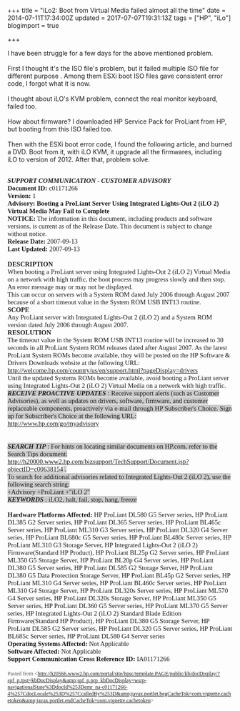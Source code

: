 +++
title = "iLo2: Boot from Virtual Media failed almost all the time"
date = 2014-07-11T17:34:00Z
updated = 2017-07-07T19:31:13Z
tags = ["HP", "iLo"]
blogimport = true 

+++

I have been struggle for a few days for the above mentioned problem. <br /><br />First I thought it's the ISO file's problem, but it failed multiple ISO file for different purpose . Among them ESXi boot ISO files gave consistent error code, I forgot what it is now.<br /><br />I thought about iLO's KVM problem, connect the real monitor keyboard, failed too. <br /><br />How about firmware? I downloaded HP Service Pack for ProLiant from HP, but booting from this ISO failed too. <br /><br />Then with the ESXi boot error code, I found the following article, and burned a DVD. Boot from it, with iLO KVM, it upgrade all the firmwares, including iLO to version of 2012. After that, problem solve. <br /><div style="font-family: Calibri; font-size: 11.0pt; margin: 0in;"><br /></div><div style="font-family: Calibri; font-size: 11.0pt; margin: 0in;"><span style="font-style: italic; font-weight: bold;">SUPPORT COMMUNICATION - CUSTOMER ADVISORY</span></div><div style="font-family: Calibri; font-size: 11.0pt; margin: 0in;"><span style="font-weight: bold;">Document ID: </span>c01171266</div><div style="font-family: Calibri; font-size: 11.0pt; margin: 0in;"><span style="font-weight: bold;">Version: </span>1</div><div style="font-family: Calibri; font-size: 11.0pt; margin: 0in;"><span style="font-weight: bold;">Advisory: Booting a ProLiant Server Using Integrated Lights-Out 2 (iLO 2) Virtual Media May Fail to Complete</span></div><div style="font-family: Calibri; font-size: 11.0pt; margin: 0in;"><span style="font-weight: bold;">NOTICE:</span> The information in this document, including products and software versions, is current as of the Release Date. This document is subject to change without notice.</div><div style="font-family: Calibri; font-size: 11.0pt; margin: 0in;"><span style="font-weight: bold;">Release Date: </span>2007-09-13</div><div style="font-family: Calibri; font-size: 11.0pt; margin: 0in;"><span style="font-weight: bold;">Last Updated: </span>2007-09-13</div><div style="font-family: Calibri; font-size: 11.0pt; margin: 0in;"><br /></div><div style="font-family: Calibri; font-size: 11.0pt; margin: 0in;"><span style="font-weight: bold;">DESCRIPTION</span></div><div style="font-family: Calibri; font-size: 11.0pt; margin: 0in;">When booting a ProLiant server using Integrated Lights-Out 2 (iLO 2) Virtual Media on a network with high traffic, the boot process may progress slowly and then stop. An error message may or may not be displayed. </div><div style="font-family: Calibri; font-size: 11.0pt; margin: 0in;">This can occur on servers with a System ROM dated July 2006 through August 2007 because of a short timeout value in the System ROM USB INT13 routine.</div><div style="font-family: Calibri; font-size: 11.0pt; margin: 0in;"><span style="font-weight: bold;">SCOPE</span></div><div style="font-family: Calibri; font-size: 11.0pt; margin: 0in;">Any ProLiant server with Integrated Lights-Out 2 (iLO 2) and a System ROM version dated July 2006 through August 2007.</div><div style="font-family: Calibri; font-size: 11.0pt; margin: 0in;"><span style="font-weight: bold;">RESOLUTION</span></div><div style="font-family: Calibri; font-size: 11.0pt; margin: 0in;">The timeout value in the System ROM USB INT13 routine will be increased to 30 seconds in all ProLiant System ROM releases dated after August 2007. As the latest ProLiant System ROMs become available, they will be posted on the HP Software &amp; Drivers Downloads website at the following URL:</div><div style="font-family: Calibri; font-size: 11.0pt; margin: 0in;"><a href="http://welcome.hp.com/country/us/en/support.html?pageDisplay=drivers">http://welcome.hp.com/country/us/en/support.html?pageDisplay=drivers</a></div><div style="font-family: Calibri; font-size: 11.0pt; margin: 0in;">Until the updated Systems ROMs become available, avoid booting a ProLiant server using Integrated Lights-Out 2 (iLO 2) Virtual Media on a network with high traffic.</div><div style="font-family: Calibri; font-size: 11.0pt; margin: 0in;"><span style="background: #CCCCCC; font-style: italic; font-weight: bold;">RECEIVE PROACTIVE UPDATES</span><span style="background: #CCCCCC; font-weight: bold;"> </span><span style="background: #CCCCCC;">: Receive support alerts (such as Customer Advisories), as well as updates on drivers, software, firmware, and customer replaceable components, proactively via e-mail through HP Subscriber's Choice. Sign up for Subscriber's Choice at the following URL: </span></div><div style="font-family: Calibri; font-size: 11.0pt; margin: 0in;"><a href="http://www.hp.com/go/myadvisory"><span style="background: #CCCCCC;">http://www.hp.com/go/myadvisory</span></a><span style="background: #CCCCCC;"> </span></div><div style="font-family: Calibri; font-size: 11.0pt; margin: 0in;"><br /></div><div style="font-family: Calibri; font-size: 11.0pt; margin: 0in;"><br /></div><div style="font-family: Calibri; font-size: 11.0pt; margin: 0in;"><span style="background: #CCCCCC; font-style: italic; font-weight: bold;">SEARCH TIP</span><span style="background: #CCCCCC; font-weight: bold;"> </span><span style="background: #CCCCCC;">: For hints on locating similar documents on HP.com, refer to the Search Tips document: </span><a href="http://h20000.www2.hp.com/bizsupport/TechSupport/Document.jsp?objectID=c00638154"><span style="background: #CCCCCC;">http://h20000.www2.hp.com/bizsupport/TechSupport/Document.jsp?objectID=c00638154</span></a><span style="background: #CCCCCC;"> . </span></div><div style="font-family: Calibri; font-size: 11.0pt; margin: 0in;"><span style="background: #CCCCCC;">To search for additional advisories related to Integrated Lights-Out 2 (iLO 2), use the following search string: </span></div><div style="font-family: Calibri; font-size: 11.0pt; margin: 0in;"><span style="background: #CCCCCC;">+Advisory +ProLiant +"iLO 2"</span></div><div style="font-family: Calibri; font-size: 11.0pt; margin: 0in;"><span style="background: #CCCCCC; font-style: italic; font-weight: bold;">KEYWORDS</span><span style="background: #CCCCCC; font-weight: bold;"> </span><span style="background: #CCCCCC;">: iLO2, halt, fail, stop, hang, freeze </span></div><div style="font-family: Calibri; font-size: 11.0pt; margin: 0in;"><br /></div><div style="font-family: Calibri; font-size: 11.0pt; margin: 0in;"><span style="font-weight: bold;">Hardware Platforms Affected: </span>HP ProLiant DL580 G5 Server series, HP ProLiant DL385 G2 Server series, HP ProLiant DL365 Server series, HP ProLiant BL465c Server series, HP ProLiant ML310 G3 Server series, HP ProLiant DL320 G4 Server series, HP ProLiant BL680c G5 Server series, HP ProLiant BL480c Server series, HP ProLiant ML310 G3 Storage Server, HP Integrated Lights-Out 2 (iLO 2) Firmware(Standard HP Product), HP ProLiant BL25p G2 Server series, HP ProLiant ML350 G5 Storage Server, HP ProLiant BL20p G4 Server series, HP ProLiant DL380 G5 Server series, HP ProLiant DL585 G2 Storage Server, HP ProLiant DL380 G5 Data Protection Storage Server, HP ProLiant BL45p G2 Server series, HP ProLiant ML310 G4 Server series, HP ProLiant BL460c Server series, HP ProLiant ML310 G4 Storage Server, HP ProLiant DL320s Server series, HP ProLiant ML570 G4 Server series, HP ProLiant DL320s Storage Server, HP ProLiant ML350 G5 Server series, HP ProLiant DL360 G5 Server series, HP ProLiant ML370 G5 Server series, HP Integrated Lights-Out 2 (iLO 2) Standard Blade Edition Firmware(Standard HP Product), HP ProLiant DL380 G5 Storage Server, HP ProLiant DL585 G2 Server series, HP ProLiant DL320 G5 Server series, HP ProLiant BL685c Server series, HP ProLiant DL580 G4 Server series</div><div style="font-family: Calibri; font-size: 11.0pt; margin: 0in;"><span style="font-weight: bold;">Operating Systems Affected: </span>Not Applicable</div><div style="font-family: Calibri; font-size: 11.0pt; margin: 0in;"><span style="font-weight: bold;">Software Affected: </span>Not Applicable</div><div style="font-family: Calibri; font-size: 11.0pt; margin: 0in;"><span style="font-weight: bold;">Support Communication Cross Reference ID: </span>IA01171266</div><div style="font-family: Calibri; font-size: 11.0pt; margin: 0in;"><br /></div><div style="color: #595959; font-family: Calibri; font-size: 9.0pt; margin: 0in;">Pasted from &lt;<a href="http://h20566.www2.hp.com/portal/site/hpsc/template.PAGE/public/kb/docDisplay/?spf_p.tpst=kbDocDisplay&amp;spf_p.prp_kbDocDisplay=wsrp-navigationalState%3DdocId%253Demr_na-c01171266-4%257CdocLocale%253D%257CcalledBy%253D&amp;javax.portlet.begCacheTok=com.vignette.cachetoken&amp;javax.portlet.endCacheTok=com.vignette.cachetoken">http://h20566.www2.hp.com/portal/site/hpsc/template.PAGE/public/kb/docDisplay/?spf_p.tpst=kbDocDisplay&amp;spf_p.prp_kbDocDisplay=wsrp-navigationalState%3DdocId%253Demr_na-c01171266-4%257CdocLocale%253D%257CcalledBy%253D&amp;javax.portlet.begCacheTok=com.vignette.cachetoken&amp;javax.portlet.endCacheTok=com.vignette.cachetoken</a>&gt; </div>
